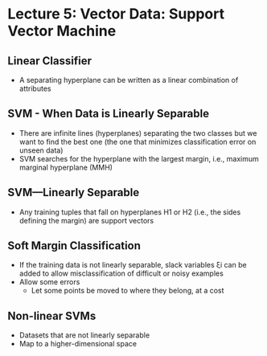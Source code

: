 # Lecture 5: Vector Data: Support Vector Machine
## Linear Classifier
* A separating hyperplane can be written as a linear combination of attributes
## SVM - When Data is Linearly Separable
* There are infinite lines (hyperplanes) separating the two classes but we want to find the best one (the one that minimizes classification error on unseen data)
*  SVM searches for the hyperplane with the largest margin, i.e., maximum marginal hyperplane (MMH)
## SVM—Linearly Separable
* Any training tuples that fall on hyperplanes H1 or H2 (i.e., the sides defining the margin) are support vectors
## Soft Margin Classification 
* If the training data is not linearly separable, slack variables ξi can be added to allow misclassification of difficult or noisy examples
* Allow some errors
  * Let some points be moved to where they belong, at a cost
## Non-linear SVMs
* Datasets that are not linearly separable
* Map to a higher-dimensional space

